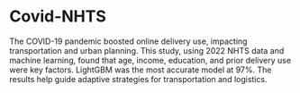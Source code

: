 # Covid-NHTS
The COVID-19 pandemic boosted online delivery use, impacting transportation and urban planning. This study, using 2022 NHTS data and machine learning, found that age, income, education, and prior delivery use were key factors. LightGBM was the most accurate model at 97%. The results help guide adaptive strategies for transportation and logistics.
